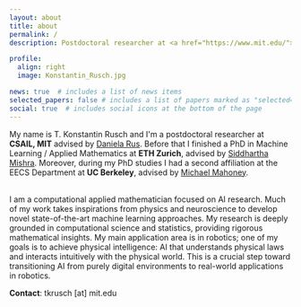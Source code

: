 ```yaml
---
layout: about
title: about
permalink: /
description: Postdoctoral researcher at <a href="https://www.mit.edu/">MIT</a>.

profile:
  align: right
  image: Konstantin_Rusch.jpg

news: true  # includes a list of news items
selected_papers: false # includes a list of papers marked as "selected={true}"
social: true  # includes social icons at the bottom of the page
---
```


My name is T. Konstantin Rusch and I'm a postdoctoral researcher at **CSAIL, MIT** 
advised by <a href="https://www.csail.mit.edu/person/daniela-rus">Daniela Rus</a>.
Before that I finished a PhD in Machine Learning / Applied Mathematics at **ETH Zurich**, 
advised by <a href="https://camlab.ethz.ch/the-group/group-head.html">Siddhartha Mishra</a>. 
Moreover, during my PhD studies I had a second affiliation at the EECS Department at **UC Berkeley**, 
advised by <a href="https://www.stat.berkeley.edu/~mmahoney/">Michael Mahoney</a>.

<br>
I am a computational applied mathematician focused on AI research. Much of my work takes inspirations 
from physics and neuroscience to develop novel state-of-the-art machine learning approaches. 
My research is deeply grounded in computational science and statistics, providing rigorous 
mathematical insights. 
My main application area is in robotics; one of my goals is to achieve physical intelligence: AI that 
understands physical laws and interacts intuitively with the physical world. This is a 
crucial step toward transitioning AI from purely digital environments to real-world applications in robotics. 
<br>
<p><strong>Contact</strong>:  <span>tkrusch [at] mit.edu</span></p>
<br>
